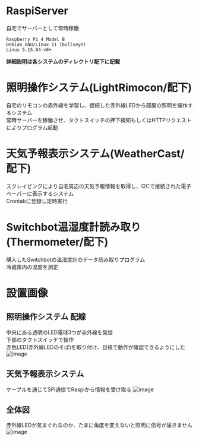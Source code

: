 # RaspiServer
自宅でサーバーとして常時稼働
```
Raspberry Pi 4 Model B
Debian GNU/Linux 11 (bullseye)
Linux 5.15.84-v8+
```
**詳細説明は各システムのディレクトリ配下に記載**

# 照明操作システム(LightRimocon/配下)
自宅のリモコンの赤外線を学習し、接続した赤外線LEDから部屋の照明を操作するシステム  
常時サーバーを稼働させ、タクトスイッチの押下検知もしくはHTTPリクエストによりプログラム起動

# 天気予報表示システム(WeatherCast/配下)
スクレイピングにより自宅周辺の天気予報情報を取得し、I2Cで接続された電子ペーパーに表示するシステム  
Crontabに登録し定時実行

# Switchbot温湿度計読み取り(Thermometer/配下)
購入したSwitchbotの温湿度計のデータ読み取りプログラム  
冷蔵庫内の温度を測定

# 設置画像
## 照明操作システム 配線
中央にある透明のLED電球3つが赤外線を発信  
下部のタクトスイッチで操作  
赤色LED(赤外線LEDのそば)を取り付け、目視で動作が確認できるようにした  
![image](https://github.com/gengithub17/RaspiServer/assets/25129056/76a70cc1-d3a4-4d39-be59-0d78ad9ca2bc)


## 天気予報表示システム
ケーブルを通じてSPI通信でRaspiから情報を受け取る
![image](https://github.com/gengithub17/RaspiServer/assets/25129056/40d9318d-6b2b-4237-bcd5-26dd39f3a2cd)

## 全体図
赤外線LEDが気まぐれなのか、たまに角度を変えないと照明に信号が届きません
![image](https://github.com/gengithub17/RaspiServer/assets/25129056/6d6a64d6-5d54-42a0-ab86-40d8838d9fdb)

